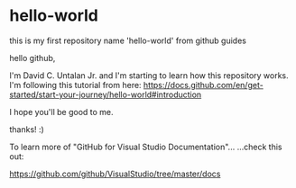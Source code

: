 # hello-world
this is my first repository name 'hello-world' from github guides

hello github,

I'm David C. Untalan Jr. and I'm starting to learn how this repository works.
I'm following this tutorial from here: 
https://docs.github.com/en/get-started/start-your-journey/hello-world#introduction

I hope you'll be good to me. 

thanks! :)

To learn more of "GitHub for Visual Studio Documentation"...
...check this out:

https://github.com/github/VisualStudio/tree/master/docs
